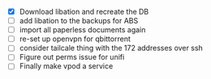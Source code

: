 - [x] Download libation and recreate the DB
- [ ] add libation to the backups for ABS
- [ ] import all paperless documents again
- [ ] re-set up openvpn for qbittorrent
- [ ] consider tailcale thing with the 172 addresses over ssh
- [ ] Figure out perms issue for unifi
- [ ] Finally make vpod a service
